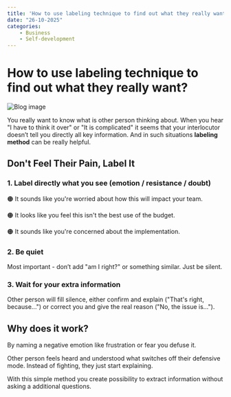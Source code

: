 ```yaml
---
title: 'How to use labeling technique to find out what they really want?'
date: "26-10-2025"
categories:
    - Business
    - Self-development
---
```


# How to use labeling technique to find out what they really want?

![Blog image](/ro-biznes/blog-ro-biznes-labeling-technique.png)

You really want to know what is other person thinking about. When you hear "I have to think it over" or "It is complicated" it seems that your interlocutor doesn’t tell you directly all key information. And in such situations **labeling method** can be really helpful.

## Don't Feel Their Pain, Label It

### **1. Label directly what you see (emotion / resistance / doubt)**

🟠 It sounds like you're worried about how this will impact your team.

🟠 It looks like you feel this isn't the best use of the budget.

🟠 It sounds like you're concerned about the implementation.

### **2. Be quiet**

Most important -  don’t  add "am I right?" or something similar. Just be silent.

### **3. Wait for your extra information**

Other person will fill silence, either confirm and explain ("That's right, because...") or correct you and give the real reason ("No, the issue is...").

## Why does it work?

By naming a negative emotion like frustration or fear you defuse it. 

Other person feels heard and understood what switches off their defensive mode. Instead of fighting, they just start explaining. 

With this simple method you create possibility to extract information without asking a additional questions.